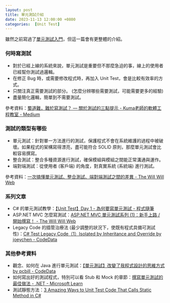 ```yaml
---
layout: post
title: 單元測試介紹
date: 2023-11-13 12:00:00 +0800
categories:  [Unit Test]
--- 
```


雖然之前寫過了[單元測試入門](/First_Time_Unit_Test/)，但這一篇會有更整體的介紹。

### 何時寫測試

- 對於已經上線的系統來說，單元測試是重要但不那麼急迫的事，線上的使用者已經幫你測試過邏輯。
- 在修正 Bug 時，或需要修改程式時，再加入 Unit Test，會是比較有效率的方式。
- 只關注真正需要測試的部分。 (怎麼分辨哪些需要測試，可能需要更多的經驗)
- 盡量簡化邏輯，簡單到不需要測試。

參考資料：[蜀道難，難於寫測試？ — 關於測試的三點提示 - Kuma老師的軟體工程教室 - Medium](https://medium.com/kuma老師的軟體工程教室/蜀道難-難於寫測試-e42977843a70)


### 測試的類型有哪些

- 單元測試：針對單一方法進行的測試，保護程式不會在系統維護的過程中被破壞。如果程式的架構寫得漂亮，盡可能符合 SOLID 原則，那麼單元測試會比較容易撰寫。
- 整合測試：整合多種資源進行測試，確保模組與模組之間能正常溝通與運作。
- 端對端測試：從使用者 (客戶端) 的角度，對真實系統 (系統端) 進行測試。

參考資料：[一次搞懂單元測試、整合測試、端對端測試之間的差異 - The Will Will Web](https://blog.miniasp.com/post/2019/02/18/Unit-testing-Integration-testing-e2e-testing)


### 系列文章

- C# 的單元測試教學：[【Unit Test】Day 1 - 為何要寫單元測試 - 程式隨筆](https://toyo0103.github.io/2017/04/17/【Unit-Test】Day-1-為何要寫單元測試/)
- ASP.NET MVC 怎麼寫測試：[ASP.NET MVC 單元測試系列 (1)：新手上路 / 開始撰寫！ - The Will Will Web](https://blog.miniasp.com/post/2010/09/14/ASPNET-MVC-Unit-Testing-Part-01-Kick-off)
- Legacy Code 的插管治療法 (最少調整的狀況下，使既有程式具備可測試性)：[C# Test Legacy Code（1）Isolated by Inheritance and Override by joeychen - CodeData](https://www.codedata.com.tw/social-coding/csharp-legacy-code-test-1-isolated-by-inheritance-override/)


### 其他參考資料

- 觀念、如何在 Java 進行單元測試：[【單元測試】改變了我程式設計的思維方式 by pcbill - CodeData](https://www.codedata.com.tw/java/unit-test-the-way-changes-my-programming/)
- 如何寫出好的測試程式，特別可以看 Stub 和 Mock 的章節：[撰寫單元測試的最佳做法 - .NET - Microsoft Learn](https://learn.microsoft.com/zh-tw/dotnet/core/testing/unit-testing-best-practices) 
- 測試靜態方法：[3 Amazing Ways to Unit Test Code That Calls Static Method in C#](https://methodpoet.com/unit-test-static-method/)
